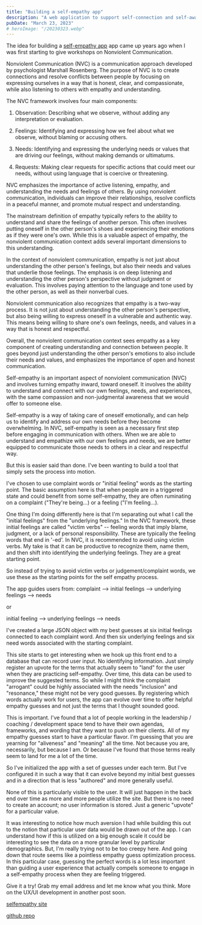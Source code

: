 ```yaml
---
title: "Building a self-empathy app"
description: "A web application to support self-connection and self-awareness."
pubDate: "March 23, 2023"
# heroImage: "/20230323.webp"
---
```


The idea for building a [self-empathy app](https://selfempathy.app/) app came up years ago when I was first starting to give workshops on Nonviolent Communication.

Nonviolent Communication (NVC) is a communication approach developed by psychologist Marshall Rosenberg. The purpose of NVC is to create connections and resolve conflicts between people by focusing on expressing ourselves in a way that is honest, clear, and compassionate, while also listening to others with empathy and understanding.

The NVC framework involves four main components:

1. Observation: Describing what we observe, without adding any interpretation or evaluation.

2. Feelings: Identifying and expressing how we feel about what we observe, without blaming or accusing others.

3. Needs: Identifying and expressing the underlying needs or values that are driving our feelings, without making demands or ultimatums.

4. Requests: Making clear requests for specific actions that could meet our needs, without using language that is coercive or threatening.

NVC emphasizes the importance of active listening, empathy, and understanding the needs and feelings of others. By using nonviolent communication, individuals can improve their relationships, resolve conflicts in a peaceful manner, and promote mutual respect and understanding.

The mainstream definition of empathy typically refers to the ability to understand and share the feelings of another person. This often involves putting oneself in the other person's shoes and experiencing their emotions as if they were one's own. While this is a valuable aspect of empathy, the nonviolent communication context adds several important dimensions to this understanding.

In the context of nonviolent communication, empathy is not just about understanding the other person's feelings, but also their needs and values that underlie those feelings. The emphasis is on deep listening and understanding the other person's perspective without judgment or evaluation. This involves paying attention to the language and tone used by the other person, as well as their nonverbal cues.

Nonviolent communication also recognizes that empathy is a two-way process. It is not just about understanding the other person's perspective, but also being willing to express oneself in a vulnerable and authentic way. This means being willing to share one's own feelings, needs, and values in a way that is honest and respectful.

Overall, the nonviolent communication context sees empathy as a key component of creating understanding and connection between people. It goes beyond just understanding the other person's emotions to also include their needs and values, and emphasizes the importance of open and honest communication.

Self-empathy is an important aspect of nonviolent communication (NVC) and involves turning empathy inward, toward oneself. It involves the ability to understand and connect with our own feelings, needs, and experiences, with the same compassion and non-judgmental awareness that we would offer to someone else.

Self-empathy is a way of taking care of oneself emotionally, and can help us to identify and address our own needs before they become overwhelming. In NVC, self-empathy is seen as a necessary first step before engaging in communication with others. When we are able to understand and empathize with our own feelings and needs, we are better equipped to communicate those needs to others in a clear and respectful way.

But this is easier said than done. I've been wanting to build a tool that simply sets the process into motion.

I've chosen to use complaint words or "initial feeling" words as the starting point. The basic assumption here is that when people are in a triggered state and could benefit from some self-empathy, they are often ruminating on a complaint ("They're being...) or a feeling ("I'm feeling...).

One thing I'm doing differently here is that I'm separating out what I call the "initial feelings" from the "underlying feelings." In the NVC framework, these initial feelings are called "victim verbs" -- feeling words that imply blame, judgment, or a lack of personal responsibility. These are typically the feeling words that end in '-ed'. In NVC, it is recommended to avoid using victim verbs. My take is that it can be productive to recognize them, name them, and then shift into identifying the underlying feelings. They are a great starting point.

So instead of trying to avoid victim verbs or judgement/complaint words, we use these as the starting points for the self empathy process.

The app guides users from:
complaint --> initial feelings --> underlying feelings --> needs

or

initial feeling --> underlying feelings --> needs

I've created a large JSON object with my best guesses at six initial feelings connected to each complaint word. And then six underlying feelings and six need words associated with the starting complaint.

This site starts to get interesting when we hook up this front end to a database that can record user input. No identifying information. Just simply register an upvote for the terms that actually seem to "land" for the user when they are practicing self-empathy. Over time, this data can be used to improve the suggested terms. So while I might think the complaint "arrogant" could be highly associated with the needs "inclusion" and "resonance," these might not be very good guesses. By registering which words actually work for users, the app can evolve over time to offer helpful empathy guesses and not just the terms that I thought sounded good.

This is important. I've found that a lot of people working in the leadership / coaching / development space tend to have their own agendas, frameworks, and wording that they want to push on their clients. All of my empathy guesses start to have a particular flavor. I'm guessing that you are yearning for "aliveness" and "meaning" all the time. Not because you are, necessarily, but because I am. Or because I've found that those terms really seem to land for me a lot of the time.

So I've initialized the app with a set of guesses under each term. But I've configured it in such a way that it can evolve beyond my initial best guesses and in a direction that is less "authored" and more generally useful.

None of this is particularly visible to the user. It will just happen in the back end over time as more and more people utilize the site. But there is no need to create an account; no user information is stored. Just a generic "upvote" for a particular value.

It was interesting to notice how much aversion I had while building this out to the notion that particular user data would be drawn out of the app. I can understand how if this is utilized on a big enough scale it could be interesting to see the data on a more granular level by particular demographics. But, I'm really trying not to be too creepy here. And going down that route seems like a pointless empathy guess optimization process. In this particular case, guessing the perfect words is a lot less important than guiding a user experience that actually compels someone to engage in a self-empathy process when they are feeling triggered.

Give it a try! Grab my email address and let me know what you think. More on the UX/UI development in another post soon.

[selfempathy site](https://selfempathy.app/)

[github repo](https://github.com/josephrmartinez/selfempathyapp)
